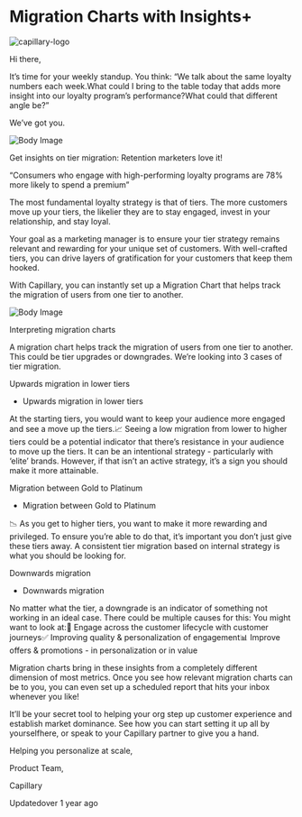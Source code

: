 # Migration Charts with Insights+

![capillary-logo](https://s3.amazonaws.com/fileservice.in/intouch_creative_assets/34269d82-b36b-44bf-9f62-14b674f5.png)

Hi there,

It’s time for your weekly standup. You think: “We talk about the same loyalty numbers each week.What could I bring to the table today that adds more insight into our loyalty program’s performance?What could that different angle be?”

We’ve got you.

![Body Image](https://s3.amazonaws.com/fileservice.in/intouch_creative_assets/b802e9b1-83e8-4fd5-a682-08a5e0d0.png)

Get insights on tier migration: Retention marketers love it!

“Consumers who engage with high-performing loyalty programs are 78% more likely to spend a premium”

The most fundamental loyalty strategy is that of tiers. The more customers move up your tiers, the likelier they are to stay engaged, invest in your relationship, and stay loyal.

Your goal as a marketing manager is to ensure your tier strategy remains relevant and rewarding for your unique set of customers. With well-crafted tiers, you can drive layers of gratification for your customers that keep them hooked.

With Capillary, you can instantly set up a Migration Chart that helps track the migration of users from one tier to another.

![Body Image](https://s3.amazonaws.com/fileservice.in/intouch_creative_assets/c3f5e4e9-1341-4e82-b8c7-db2a8c77.png)

Interpreting migration charts

A migration chart helps track the migration of users from one tier to another. This could be tier upgrades or downgrades. We’re looking into 3 cases of tier migration.

Upwards migration in lower tiers

- Upwards migration in lower tiers

At the starting tiers, you would want to keep your audience more engaged and see a move up the tiers.📈 Seeing a low migration from lower to higher tiers could be a potential indicator that there’s resistance in your audience to move up the tiers. It can be an intentional strategy - particularly with ‘elite’ brands. However, if that isn’t an active strategy, it’s a sign you should make it more attainable.

Migration between Gold to Platinum

- Migration between Gold to Platinum

📉 As you get to higher tiers, you want to make it more rewarding and privileged. To ensure you’re able to do that, it’s important you don’t just give these tiers away. A consistent tier migration based on internal strategy is what you should be looking for.

Downwards migration

- Downwards migration

No matter what the tier, a downgrade is an indicator of something not working in an ideal case. There could be multiple causes for this: You might want to look at:🚀 Engage across the customer lifecycle with customer journeys✅ Improving quality & personalization of engagement📊 Improve offers & promotions - in personalization or in value

Migration charts bring in these insights from a completely different dimension of most metrics. Once you see how relevant migration charts can be to you, you can even set up a scheduled report that hits your inbox whenever you like!

It’ll be your secret tool to helping your org step up customer experience and establish market dominance. See how you can start setting it up all by yourselfhere, or speak to your Capillary partner to give you a hand.

Helping you personalize at scale,

Product Team,

Capillary

Updatedover 1 year ago